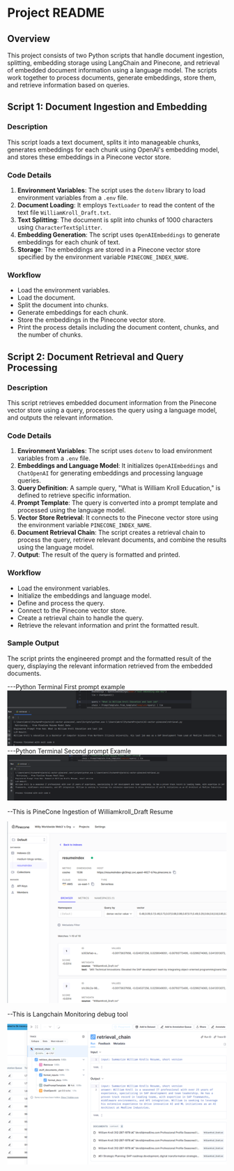 # Project README

## Overview

This project consists of two Python scripts that handle document ingestion, splitting, embedding storage using LangChain and Pinecone, and retrieval of embedded document information using a language model. The scripts work together to process documents, generate embeddings, store them, and retrieve information based on queries.

## Script 1: Document Ingestion and Embedding

### Description

This script loads a text document, splits it into manageable chunks, generates embeddings for each chunk using OpenAI's embedding model, and stores these embeddings in a Pinecone vector store.

### Code Details

1. **Environment Variables**: The script uses the `dotenv` library to load environment variables from a `.env` file.
2. **Document Loading**: It employs `TextLoader` to read the content of the text file `WilliamKroll_Draft.txt`.
3. **Text Splitting**: The document is split into chunks of 1000 characters using `CharacterTextSplitter`.
4. **Embedding Generation**: The script uses `OpenAIEmbeddings` to generate embeddings for each chunk of text.
5. **Storage**: The embeddings are stored in a Pinecone vector store specified by the environment variable `PINECONE_INDEX_NAME`.

### Workflow

- Load the environment variables.
- Load the document.
- Split the document into chunks.
- Generate embeddings for each chunk.
- Store the embeddings in the Pinecone vector store.
- Print the process details including the document content, chunks, and the number of chunks.

## Script 2: Document Retrieval and Query Processing

### Description

This script retrieves embedded document information from the Pinecone vector store using a query, processes the query using a language model, and outputs the relevant information.

### Code Details

1. **Environment Variables**: The script uses `dotenv` to load environment variables from a `.env` file.
2. **Embeddings and Language Model**: It initializes `OpenAIEmbeddings` and `ChatOpenAI` for generating embeddings and processing language queries.
3. **Query Definition**: A sample query, "What is William Kroll Education," is defined to retrieve specific information.
4. **Prompt Template**: The query is converted into a prompt template and processed using the language model.
5. **Vector Store Retrieval**: It connects to the Pinecone vector store using the environment variable `PINECONE_INDEX_NAME`.
6. **Document Retrieval Chain**: The script creates a retrieval chain to process the query, retrieve relevant documents, and combine the results using the language model.
7. **Output**: The result of the query is formatted and printed.

### Workflow

- Load the environment variables.
- Initialize the embeddings and language model.
- Define and process the query.
- Connect to the Pinecone vector store.
- Create a retrieval chain to handle the query.
- Retrieve the relevant information and print the formatted result.

### Sample Output

The script prints the engineered prompt and the formatted result of the query, displaying the relevant information retrieved from the embedded documents.

---Python Terminal First prompt example
![Capture1.PNG](Capture1.PNG)
---Python Terminal Second prompt Examle
![Capture2.PNG](Capture2.PNG)

--This is PineCone Ingestion of Williamkroll_Draft Resume

![Capture3.PNG](Capture3.PNG)

--This is Langchain Monitoring debug tool

![Capture4.PNG](Capture4.PNG)
 